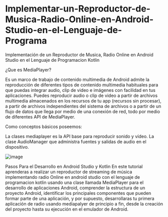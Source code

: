 # Implementar-un-Reproductor-de-Musica-Radio-Online-en-Android-Studio-en-el-Lenguaje-de-Programa
Implementación de un Reproductor de Musica, Radio Online en Android Studio en el Lenguaje de Programacion Kotlin

¿Que es MediaPlayer?

Es un marco de trabajo de contenido multimedia de Android admite la reproducción de diferentes tipos de contenido multimedia habituales para que puedas integrar audio, clip de video e imágenes con facilidad en tus aplicaciones. Puedes reproducir audio o clip de video a partir de archivos multimedia almacenados en los recursos de tu app (recursos sin procesar), a partir de archivos independientes del sistema de archivos o a partir de un flujo de datos que llega por medio de una conexión de red, todo por medio de diferentes API de MediaPlayer.

Como conceptos básicos poseemos:

La clases mediaplayer es la API base para reproducir sonido y vídeo.
La clase AudioManager que administra fuentes y salidas de audio en el dispositivo.

![image](https://user-images.githubusercontent.com/81777537/147771239-762669c1-8108-427a-bd4b-cd77a852a0b3.png)

Pasos Para el Desarrollo en Android Studio y Kotlin
En este tutorial aprenderas a realizar un reproductor de streaming de música implementando radio Online en android studio con el lenguaje de programacion kotlin usando una clase llamada MediaPlayer para el desarrollo de aplicaciones Android, comprender la estructura de un proyecto Android, identificar los principales componentes que pueden formar parte de una aplicación, y por supuesto, desarrollaras tu primera aplicación  de radio usando mediapalyer de principio a fin, desde la creación del proyecto hasta su ejecución en el emulador de Android.
